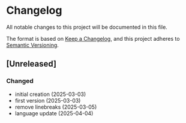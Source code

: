 # Changelog

All notable changes to this project will be documented in this file.

The format is based on [Keep a Changelog](https://keepachangelog.com/en/1.0.0/),
and this project adheres to [Semantic Versioning](https://semver.org/spec/v2.0.0.html).


## [Unreleased]

### Changed
- initial creation (2025-03-03)
- first version (2025-03-03)
- remove linebreaks (2025-03-05)
- language update (2025-04-04)